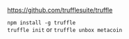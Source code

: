 
https://github.com/trufflesuite/truffle <br>


`npm install -g truffle`<br>
`truffle init` or `truffle unbox metacoin`
